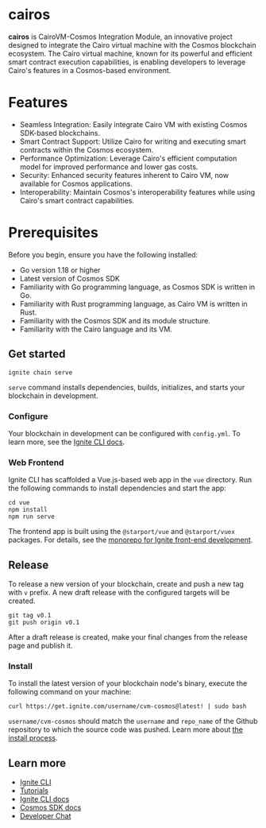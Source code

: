 # cairos
**cairos** is CairoVM-Cosmos Integration Module, an innovative project designed to integrate the Cairo virtual machine with the Cosmos blockchain ecosystem. The Cairo virtual machine, known for its powerful and efficient smart contract execution capabilities, is enabling developers to leverage Cairo's features in a Cosmos-based environment.

# Features
- Seamless Integration: Easily integrate Cairo VM with existing Cosmos SDK-based blockchains.
- Smart Contract Support: Utilize Cairo for writing and executing smart contracts within the Cosmos ecosystem.
- Performance Optimization: Leverage Cairo's efficient computation model for improved performance and lower gas costs.
- Security: Enhanced security features inherent to Cairo VM, now available for Cosmos applications.
- Interoperability: Maintain Cosmos's interoperability features while using Cairo's smart contract capabilities.

# Prerequisites
Before you begin, ensure you have the following installed:
- Go version 1.18 or higher
- Latest version of Cosmos SDK
- Familiarity with Go programming language, as Cosmos SDK is written in Go.
- Familiarity with Rust programming language, as Cairo VM is written in Rust.
- Familiarity with the Cosmos SDK and its module structure.
- Familiarity with the Cairo language and its VM.


## Get started

```
ignite chain serve
```

`serve` command installs dependencies, builds, initializes, and starts your blockchain in development.

### Configure

Your blockchain in development can be configured with `config.yml`. To learn more, see the [Ignite CLI docs](https://docs.ignite.com).

### Web Frontend

Ignite CLI has scaffolded a Vue.js-based web app in the `vue` directory. Run the following commands to install dependencies and start the app:

```
cd vue
npm install
npm run serve
```

The frontend app is built using the `@starport/vue` and `@starport/vuex` packages. For details, see the [monorepo for Ignite front-end development](https://github.com/ignite-hq/web).

## Release
To release a new version of your blockchain, create and push a new tag with `v` prefix. A new draft release with the configured targets will be created.

```
git tag v0.1
git push origin v0.1
```

After a draft release is created, make your final changes from the release page and publish it.

### Install
To install the latest version of your blockchain node's binary, execute the following command on your machine:

```
curl https://get.ignite.com/username/cvm-cosmos@latest! | sudo bash
```
`username/cvm-cosmos` should match the `username` and `repo_name` of the Github repository to which the source code was pushed. Learn more about [the install process](https://github.com/allinbits/starport-installer).

## Learn more

- [Ignite CLI](https://ignite.com/cli)
- [Tutorials](https://docs.ignite.com/guide)
- [Ignite CLI docs](https://docs.ignite.com)
- [Cosmos SDK docs](https://docs.cosmos.network)
- [Developer Chat](https://discord.gg/ignite)
